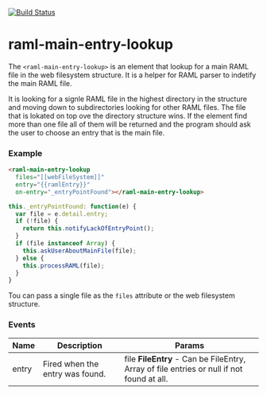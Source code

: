[![Build Status](https://travis-ci.org/advanced-rest-client/raml-main-entry-lookup.svg?branch=master)](https://travis-ci.org/advanced-rest-client/raml-main-entry-lookup)  

# raml-main-entry-lookup

The `<raml-main-entry-lookup>` is an element that lookup for a main RAML file
in the web filesystem structure.
It is a helper for RAML parser to indetify the main RAML file.

It is looking for a signle RAML file in the highest directory in the structure
and moving down to subdirectories looking for other RAML files.
The file that is lokated on top ove the directory structure wins.
If the element find more than one file all of them will be returned and the program
should ask the user to choose an entry that is the main file.

### Example
```html
<raml-main-entry-lookup
  files="[[webFileSystem]]"
  entry="{{ramlEntry}}"
  on-entry="_entryPointFound"></raml-main-entry-lookup>
```
```javascript
this._entryPointFound: function(e) {
  var file = e.detail.entry;
  if (!file) {
    return this.notifyLackOfEntryPoint();
  }
  if (file instanceof Array) {
    this.askUserAboutMainFile(file);
  } else {
    this.processRAML(file);
  }
}
```
Tou can pass a single file as the `files` attribute or the web filesystem structure.



### Events
| Name | Description | Params |
| --- | --- | --- |
| entry | Fired when the entry was found. | file **FileEntry** - Can be FileEntry, Array of file entries or null if not found at all. |
